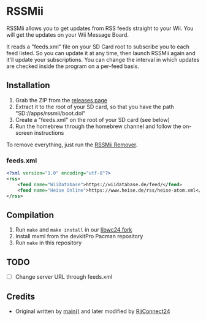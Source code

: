 RSSMii
======
RSSMii allows you to get updates from RSS feeds straight to your Wii. You will get the updates on your Wii Message Board.

It reads a "feeds.xml" file on your SD Card root to subscribe you to each feed listed. So you can update it at any time, then launch RSSMii again and it'll update your subscriptions. You can change the interval in which updates are checked inside the program on a per-feed basis.

## Installation
1. Grab the ZIP from the [releases page](https://github.com/WiiDatabase/RSSMii/releases)
2. Extract it to the root of your SD card, so that you have the path "SD://apps/rssmii/boot.dol"
3. Create a "feeds.xml" on the root of your SD card (see below)
4. Run the homebrew through the homebrew channel and follow the on-screen instructions

To remove everything, just run the [RSSMii Remover](https://github.com/WiiDatabase/RSSMii-Remover).

### feeds.xml
```xml
<?xml version="1.0" encoding="utf-8"?>
<rss>
    <feed name="WiiDatabase">https://wiidatabase.de/feed/</feed>
    <feed name="Heise Online">https://www.heise.de/rss/heise-atom.xml</feed>
</rss>
```

## Compilation
1. Run `make` and `make install` in our [libwc24 fork](https://github.com/WiiDatabase/wmb-asm/tree/master/libwc24)
2. Install mxml from the devkitPro Pacman repository
3. Run `make` in this repository

## TODO
- [ ] Change server URL through feeds.xml

## Credits
* Original written by [main()](https://github.com/Gamer125/rssmii/tree/master/rssmii) and later modified by [RiiConnect24](https://github.com/RiiConnect24/rssmii)
